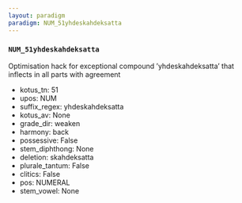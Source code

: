 ```yaml
---
layout: paradigm
paradigm: NUM_51yhdeskahdeksatta
---
```

### ` NUM_51yhdeskahdeksatta `

Optimisation hack for exceptional compound ’yhdeskahdeksatta’ that inflects in all parts with agreement
* kotus_tn: 51
* upos: NUM
* suffix_regex: yhdeskahdeksatta
* kotus_av: None
* grade_dir: weaken
* harmony: back
* possessive: False
* stem_diphthong: None
* deletion: skahdeksatta
* plurale_tantum: False
* clitics: False
* pos: NUMERAL
* stem_vowel: None

